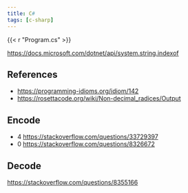 ```yaml
---
title: C#
tags: [c-sharp]
---
```


{{< r "Program.cs" >}}

<https://docs.microsoft.com/dotnet/api/system.string.indexof>

## References

- <https://programming-idioms.org/idiom/142>
- <https://rosettacode.org/wiki/Non-decimal_radices/Output>

## Encode

- 4 https://stackoverflow.com/questions/33729397
- 0 https://stackoverflow.com/questions/8326672

## Decode

https://stackoverflow.com/questions/8355166
